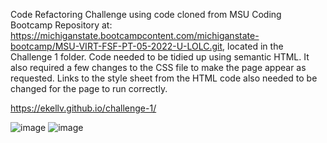 Code Refactoring Challenge using code cloned from MSU Coding Bootcamp Repository at: https://michiganstate.bootcampcontent.com/michiganstate-bootcamp/MSU-VIRT-FSF-PT-05-2022-U-LOLC.git, located in the Challenge 1 folder. Code needed to be tidied up using semantic HTML. It also required a few changes to the CSS file to make the page appear as requested. Links to the style sheet from the HTML code also needed to be changed for the page to run correctly. 

https://ekellv.github.io/challenge-1/

![image](https://user-images.githubusercontent.com/103372188/170842380-25d10131-6b44-4065-8ab6-efa6cdcfaf81.png)
![image](https://user-images.githubusercontent.com/103372188/170842389-a7d373df-f0e6-4713-8cef-10cfa6896954.png)


